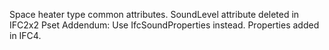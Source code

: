 ﻿Space heater type common attributes.
SoundLevel attribute deleted in IFC2x2 Pset Addendum: Use IfcSoundProperties instead.  Properties added in IFC4.